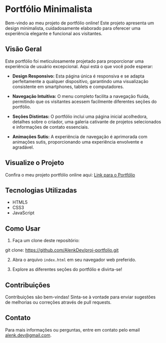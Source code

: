 # Portfólio Minimalista

Bem-vindo ao meu projeto de portfólio online! Este projeto apresenta um design minimalista, cuidadosamente elaborado para oferecer uma experiência elegante e funcional aos visitantes.

## Visão Geral

Este portfólio foi meticulosamente projetado para proporcionar uma experiência de usuário excepcional. Aqui está o que você pode esperar:

- **Design Responsivo:** Esta página única é responsiva e se adapta perfeitamente a qualquer dispositivo, garantindo uma visualização consistente em smartphones, tablets e computadores.
  
- **Navegação Intuitiva:** O menu completo facilita a navegação fluida, permitindo que os visitantes acessem facilmente diferentes seções do portfólio.

- **Seções Distintas:** O portfólio inclui uma página inicial acolhedora, detalhes sobre o criador, uma galeria cativante de projetos selecionados e informações de contato essenciais.

- **Animações Sutis:** A experiência de navegação é aprimorada com animações sutis, proporcionando uma experiência envolvente e agradável.

## Visualize o Projeto

Confira o meu projeto portfólio online aqui: [Link para o Portfólio](https://seu-usuario.github.io/nome-do-repositorio/)


## Tecnologias Utilizadas

- HTML5
- CSS3
- JavaScript

## Como Usar

1. Faça um clone deste repositório:

git clone: https://github.com/AlenkDev/proj-portfolio.git


2. Abra o arquivo `index.html` em seu navegador web preferido.

3. Explore as diferentes seções do portfólio e divirta-se!

## Contribuições

Contribuições são bem-vindas! Sinta-se à vontade para enviar sugestões de melhorias ou correções através de pull requests.

## Contato

Para mais informações ou perguntas, entre em contato pelo email [alenk.dev@gmail.com](mailto:seu_email@example.com).
